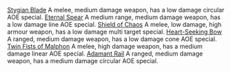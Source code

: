 [Stygian Blade](Stygian_Blade.md)
A melee, medium damage weapon, has a low damage circular AOE special.
[Eternal Spear](Eternal_Spear.md)
A medium range, medium damage weapon, has a low damage line AOE special.
[Shield of Chaos](Shield_of_Chaos.md)
A melee, low damage, high armour weapon, has a low damage multi target special.
[Heart-Seeking Bow](Heart-Seeking_Bow.md)
A ranged, medium damage weapon, has a low damage cone AOE special.
[Twin Fists of Malphon](Twin_Fists_of_Malphon.md)
A melee, high damage weapon, has a medium damage linear AOE special.
[Adamant Rail](Adamant_Rail.md)
A ranged, medium damage weapon, has a medium damage circular AOE special.

